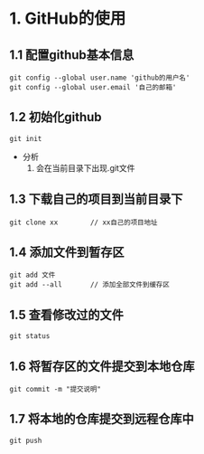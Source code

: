 # 1. GitHub的使用
## 1.1 配置github基本信息

    git config --global user.name 'github的用户名'
    git config --global user.email '自己的邮箱'


## 1.2 初始化github

    git init

- 分析
    1. 会在当前目录下出现.git文件


## 1.3 下载自己的项目到当前目录下

    git clone xx        // xx自己的项目地址


## 1.4 添加文件到暂存区

    git add 文件
    git add --all       // 添加全部文件到缓存区


## 1.5 查看修改过的文件

    git status


## 1.6 将暂存区的文件提交到本地仓库

    git commit -m "提交说明"


## 1.7 将本地的仓库提交到远程仓库中

    git push